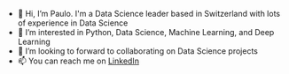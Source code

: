 - 👋 Hi, I’m Paulo. I'm a Data Science leader based in Switzerland with lots of experience in Data Science
- 👀 I’m interested in Python, Data Science, Machine Learning, and Deep Learning
- 💞️ I’m looking to forward to collaborating on Data Science projects
- 📫 You can reach me on [LinkedIn](https://www.linkedin.com/in/paulocriosjr/)

<!---
paulocr2/paulocr2 is a ✨ special ✨ repository because its `README.md` (this file) appears on your GitHub profile.
You can click the Preview link to take a look at your changes.
--->

